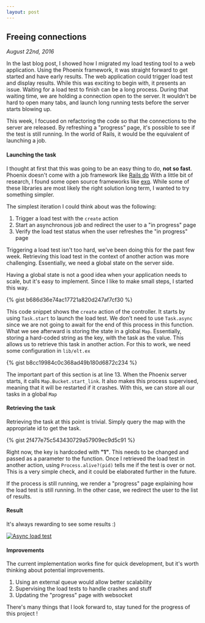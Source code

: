 ```yaml
---
layout: post
---
```

## Freeing connections

*August 22nd, 2016*

In the last blog post, I showed how I migrated my load testing tool to a web application.
Using the Phoenix framework, it was straight forward to get started and have early results.
The web application could trigger load test and display results.
While this was exciting to begin with, it presents an issue.
Waiting for a load test to finish can be a long process.
During that waiting time, we are holding a connection open to the server.
It wouldn't be hard to open many tabs, and launch long running tests before the server starts blowing up.

This week, I focused on refactoring the code so that the connections to the server are released.
By refreshing a "progress" page, it's possible to see if the test is still running.
In the world of Rails, it would be the equivalent of launching a job.

#### Launching the task

I thought at first that this was going to be an easy thing to do, **not so fast**.
Phoenix doesn't come with a job framework like [Rails do](http://guides.rubyonrails.org/active_job_basics.html)
With a little bit of research, I found some open source frameworks like [exq](https://github.com/akira/exq).
While some of these libraries are most likely the right solution long term, I wanted to try something simpler.

The simplest iteration I could think about was the following:

1. Trigger a load test with the `create` action
2. Start an asynchronous job and redirect the user to a "in progress" page
3. Verify the load test status when the user refreshes the "in progress" page

Triggering a load test isn't too hard, we've been doing this for the past few week.
Retrieving this load test in the context of another action was more challenging.
Essentially, we need a global state on the server side.

Having a global state is not a good idea when your application needs to scale, but it's easy to implement.
Since I like to make small steps, I started this way.

{% gist b686d36e74ac17721a820d247af7cf30 %}

This code snippet shows the `create` action of the controller. It starts by using `Task.start` to launch the load test.
We don't need to use `Task.async` since we are not going to await for the end of this process in this function.
What we see afterward is storing the state in a global `Map`. Essentially, storing a hard-coded string as the key, with the task as the value.
This allows us to retrieve this task in another action. For this to work, we need some configuration in `lib/elt.ex`

{% gist b8cc19984c0c368ad49b180d6872c234 %}

The important part of this section is at line 13. When the Phoenix server starts, it calls `Map.Bucket.start_link`.
It also makes this process supervised, meaning that it will be restarted if it crashes.
With this, we can store all our tasks in a global `Map`

#### Retrieving the task

Retrieving the task at this point is trivial. Simply query the map with the appropriate id to get the task.

{% gist 2f477e75c543430729a57909ec9d5c91 %}

Right now, the key is hardcoded with **"1"**. This needs to be changed and passed as a parameter to the function.
Once I retrieved the load test in another action, using `Process.alive?(pid)` tells me if the test is over or not.
This is a very simple check, and it could be elaborated further in the future.

If the process is still running, we render a "progress" page explaining how the load test is still running.
In the other case, we redirect the user to the list of results.

#### Result

It's always rewarding to see some results :)

[![Async load test](http://img.youtube.com/vi/S5q5gGLXqbc/0.jpg)](https://www.youtube.com/watch?v=S5q5gGLXqbc&feature=youtu.be)

#### Improvements

The current implementation works fine for quick development, but it's worth thinking about potential improvements.

1. Using an external queue would allow better scalability
2. Supervising the load tests to handle crashes and stuff
3. Updating the "progress" page with websocket

There's many things that I look forward to, stay tuned for the progress of this project !
